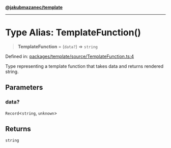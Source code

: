 [**@jakubmazanec/template**](../README.md)

---

# Type Alias: TemplateFunction()

> **TemplateFunction** = (`data?`) => `string`

Defined in:
[packages/template/source/TemplateFunction.ts:4](https://github.com/jakubmazanec/tools/blob/acfa246dbb1035f65efb7fa114167a3cbefca108/packages/template/source/TemplateFunction.ts#L4)

Type representing a template function that takes data and returns rendered string.

## Parameters

### data?

`Record`\<`string`, `unknown`\>

## Returns

`string`

